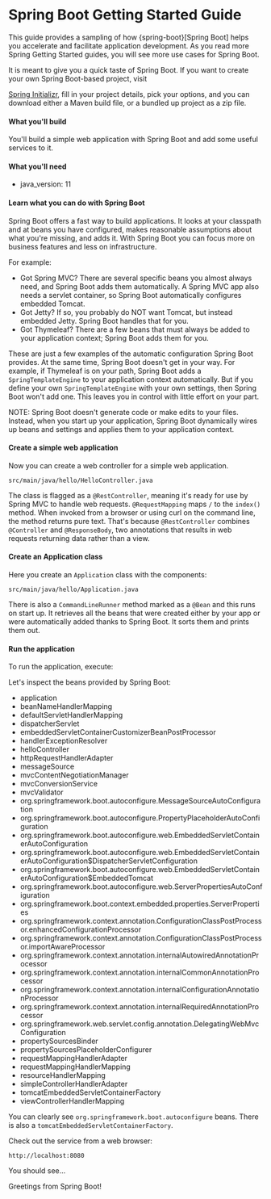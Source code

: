 # Spring Boot Getting Started Guide

This guide provides a sampling of how {spring-boot}[Spring Boot] helps you accelerate and facilitate application development. As you read more Spring Getting Started guides, you will see more use cases for Spring Boot.

It is meant to give you a quick taste of Spring Boot. If you want to create your own Spring Boot-based project, visit

[Spring Initializr](http://start.spring.io/), fill in your project details, pick your options, and you can download either
a Maven build file, or a bundled up project as a zip file.

#### What you'll build
You'll build a simple web application with Spring Boot and add some useful services to it.

#### What you'll need

* java_version: 11

#### Learn what you can do with Spring Boot

Spring Boot offers a fast way to build applications. It looks at your classpath and at beans you have configured, makes reasonable assumptions about what you're missing, and adds it. With Spring Boot you can focus more on business features and less on infrastructure.

For example:

* Got Spring MVC? There are several specific beans you almost always need, and Spring Boot adds them automatically. A Spring MVC app also needs a servlet container, so Spring Boot automatically configures embedded Tomcat.
* Got Jetty? If so, you probably do NOT want Tomcat, but instead embedded Jetty. Spring Boot handles that for you.
* Got Thymeleaf? There are a few beans that must always be added to your application context; Spring Boot adds them for you.

These are just a few examples of the automatic configuration Spring Boot provides. At the same time, Spring Boot doesn't get in your way. For example, if Thymeleaf is on your path, Spring Boot adds a `SpringTemplateEngine` to your application context automatically. But if you define your own `SpringTemplateEngine` with your own settings, then Spring Boot won't add one. This leaves you in control with little effort on your part.

NOTE: Spring Boot doesn't generate code or make edits to your files. Instead, when you start up your application, Spring Boot dynamically wires up beans and settings and applies them to your application context.

#### Create a simple web application
Now you can create a web controller for a simple web application.

`src/main/java/hello/HelloController.java`

The class is flagged as a `@RestController`, meaning it's ready for use by Spring MVC to handle web requests. `@RequestMapping` maps `/` to the `index()` method. When invoked from a browser or using curl on the command line, the method returns pure text. That's because `@RestController` combines `@Controller` and `@ResponseBody`, two annotations that results in web requests returning data rather than a view.

#### Create an Application class
Here you create an `Application` class with the components:

`src/main/java/hello/Application.java`

There is also a `CommandLineRunner` method marked as a `@Bean` and this runs on start up. It retrieves all the beans that were created either by your app or were automatically added thanks to Spring Boot. It sorts them and prints them out.

#### Run the application
To run the application, execute:

Let's inspect the beans provided by Spring Boot:
* application
* beanNameHandlerMapping
* defaultServletHandlerMapping
* dispatcherServlet
* embeddedServletContainerCustomizerBeanPostProcessor
* handlerExceptionResolver
* helloController
* httpRequestHandlerAdapter
* messageSource
* mvcContentNegotiationManager
* mvcConversionService
* mvcValidator
* org.springframework.boot.autoconfigure.MessageSourceAutoConfiguration
* org.springframework.boot.autoconfigure.PropertyPlaceholderAutoConfiguration
* org.springframework.boot.autoconfigure.web.EmbeddedServletContainerAutoConfiguration
* org.springframework.boot.autoconfigure.web.EmbeddedServletContainerAutoConfiguration$DispatcherServletConfiguration
* org.springframework.boot.autoconfigure.web.EmbeddedServletContainerAutoConfiguration$EmbeddedTomcat
* org.springframework.boot.autoconfigure.web.ServerPropertiesAutoConfiguration
* org.springframework.boot.context.embedded.properties.ServerProperties
* org.springframework.context.annotation.ConfigurationClassPostProcessor.enhancedConfigurationProcessor
* org.springframework.context.annotation.ConfigurationClassPostProcessor.importAwareProcessor
* org.springframework.context.annotation.internalAutowiredAnnotationProcessor
* org.springframework.context.annotation.internalCommonAnnotationProcessor
* org.springframework.context.annotation.internalConfigurationAnnotationProcessor
* org.springframework.context.annotation.internalRequiredAnnotationProcessor
* org.springframework.web.servlet.config.annotation.DelegatingWebMvcConfiguration
* propertySourcesBinder
* propertySourcesPlaceholderConfigurer
* requestMappingHandlerAdapter
* requestMappingHandlerMapping
* resourceHandlerMapping
* simpleControllerHandlerAdapter
* tomcatEmbeddedServletContainerFactory
* viewControllerHandlerMapping

You can clearly see `org.springframework.boot.autoconfigure` beans. There is also a `tomcatEmbeddedServletContainerFactory`.

Check out the service from a web browser:

`http://localhost:8080`

You should see...

Greetings from Spring Boot!





